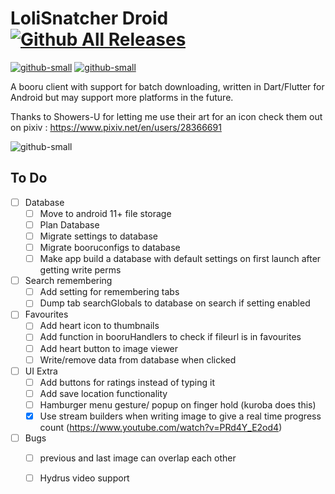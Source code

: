 # LoliSnatcher Droid   [![Github All Releases](https://img.shields.io/github/downloads/NO-ob/LoliSnatcher_Droid/total.svg)](https://github.com/NO-ob/LoliSnatcher_Droid/releases)
[![github-small](https://www.gnu.org/graphics/gplv3-with-text-136x68.png)](https://www.gnu.org/licenses/gpl-3.0)
[![github-small](https://upload.wikimedia.org/wikipedia/commons/thumb/7/78/Google_Play_Store_badge_EN.svg/200px-Google_Play_Store_badge_EN.svg.png)](https://play.google.com/store/apps/details?id=com.noaisu.loliSnatcher)


A booru client with support for batch downloading, written in Dart/Flutter for Android but may support more platforms in the future.

Thanks to Showers-U for letting me use their art for an icon check them out on pixiv : https://www.pixiv.net/en/users/28366691

![github-small](https://loli.rehab/images/posts/loliSnatcherDroid/preview.png)


## To Do
- [ ] Database
    - [ ] Move to android 11+ file storage
    - [ ] Plan Database
    - [ ] Migrate settings to database
    - [ ] Migrate booruconfigs to database
    - [ ] Make app build a database with default settings on first launch after getting write perms
- [ ] Search remembering
    - [ ] Add setting for remembering tabs
    - [ ] Dump tab searchGlobals to database on search if setting enabled
- [ ] Favourites
    - [ ] Add heart icon to thumbnails
    - [ ] Add function in booruHandlers to check if fileurl is in favourites
    - [ ] Add heart button to image viewer
    - [ ] Write/remove data from database when clicked
- [ ] UI Extra
    - [ ] Add buttons for ratings instead of typing it
    - [ ] Add save location functionality
    - [ ] Hamburger menu gesture/ popup on finger hold (kuroba does this)
    - [x] Use stream builders when writing image to give a real time progress count (https://www.youtube.com/watch?v=PRd4Y_E2od4)
- [ ] Bugs
    - [ ] previous and last image can overlap each other
    - [ ] Hydrus video support




